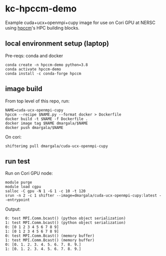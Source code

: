 # kc-hpccm-demo

Example cuda+ucx+openmpi+cupy image for use on Cori GPU at NERSC using [hpccm](https://github.com/NVIDIA/hpc-container-maker)'s HPC building blocks.

## local environment setup (laptop)

Pre-reqs: conda and docker

```
conda create -n hpccm-demo python=3.8
conda activate hpccm-demo
conda install -c conda-forge hpccm
```

## image build

From top level of this repo, run:

```
NAME=cuda-ucx-openmpi-cupy
hpccm --recipe $NAME.py --format docker > Dockerfile
docker build -t $NAME -f Dockerfile .
docker image tag $NAME dmargala/$NAME
docker push dmargala/$NAME
```

On cori:

```
shifterimg pull dmargala/cuda-ucx-openmpi-cupy
```

## run test

Run on Cori GPU node:

```
module purge
module load cgpu
salloc -C gpu -N 1 -G 1 -c 10 -t 120
srun -n 2 -c 1 shifter --image=dmargala/cuda-ucx-openmpi-cupy:latest --entrypoint
```

Output:

```
0: test MPI.Comm.bcast() (python object serialization)
1: test MPI.Comm.bcast() (python object serialization)
0: [0 1 2 3 4 5 6 7 8 9]
1: [0 1 2 3 4 5 6 7 8 9]
0: test MPI.Comm.Bcast() (memory buffer)
1: test MPI.Comm.Bcast() (memory buffer)
0: [0. 1. 2. 3. 4. 5. 6. 7. 8. 9.]
1: [0. 1. 2. 3. 4. 5. 6. 7. 8. 9.]
```